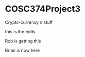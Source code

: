 # COSC374Project3
Crypto-currency n stuff

this is the edits


Rob is getting this

Brian is now here